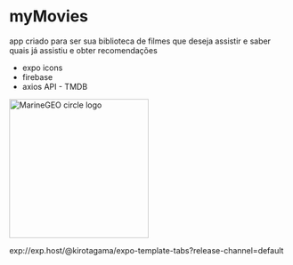 # myMovies

  app criado para ser sua biblioteca de filmes que deseja assistir e saber quais já assistiu e obter recomendações

  - expo icons
  - firebase
  - axios API - TMDB

<img src="https://qr.expo.dev/expo-go?owner=kirotagama&slug=expo-template-tabs&releaseChannel=default&host=exp.host" 
alt="MarineGEO circle logo" style="height:250px; width:250px;"/>

exp://exp.host/@kirotagama/expo-template-tabs?release-channel=default

